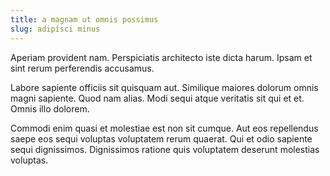 ```yaml
---
title: a magnam ut omnis possimus
slug: adipisci minus
---
```


Aperiam provident nam. Perspiciatis architecto iste dicta harum. Ipsam et sint rerum perferendis accusamus.

Labore sapiente officiis sit quisquam aut. Similique maiores dolorum omnis magni sapiente. Quod nam alias. Modi sequi atque veritatis sit qui et et. Omnis illo dolorem.

Commodi enim quasi et molestiae est non sit cumque. Aut eos repellendus saepe eos sequi voluptas voluptatem rerum quaerat. Qui et odio sapiente sequi dignissimos. Dignissimos ratione quis voluptatem deserunt molestias voluptas.
